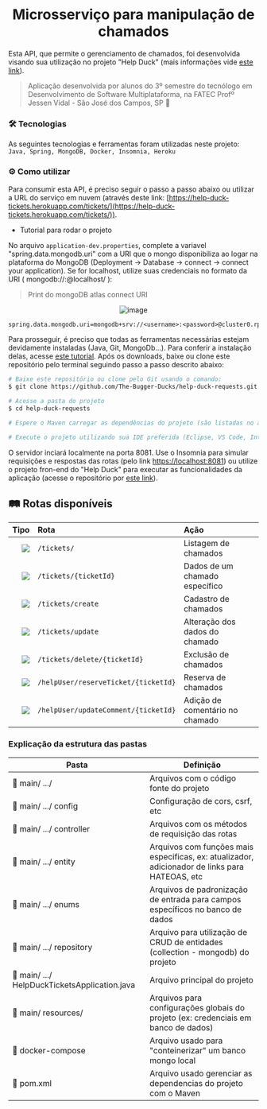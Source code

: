 <h1 align="center"> 
  Microsserviço para manipulação de chamados
</h1>

Esta API, que permite o gerenciamento de chamados, foi desenvolvida visando sua utilização no projeto "Help Duck" (mais informações vide [este link](https://github.com/The-Bugger-Ducks/help-duck-documentation)).

> Aplicação desenvolvida por alunos do 3º semestre do tecnólogo em Desenvolvimento de Software Multiplataforma, na FATEC Profº Jessen Vidal - São José dos Campos, SP :rocket:

### :hammer_and_wrench: Tecnologias

As seguintes tecnologias e ferramentas foram utilizadas neste projeto: `Java, Spring, MongoDB, Docker, Insomnia, Heroku`

### :gear: Como utilizar

Para consumir esta API, é preciso seguir o passo a passo abaixo ou utilizar a URL do serviço em nuvem (através deste link: [https://help-duck-tickets.herokuapp.com/tickets/](https://help-duck-tickets.herokuapp.com/tickets/)).

- Tutorial para rodar o projeto

No arquivo `application-dev.properties`, complete a variavel "spring.data.mongodb.uri" com a URI que o mongo disponibiliza ao logar na plataforma do MongoDB (Deployment -> Database -> connect -> connect your application). Se for localhost, utilize suas credenciais no formato da URI ( mongodb://<username>:<password>@localhost/ ):

> Print do mongoDB atlas connect URI
<div align="center">

![image](https://user-images.githubusercontent.com/55204419/162738729-580b22f4-ea41-4d94-a9b2-d20c790458f7.png)
</div>

```cl
spring.data.mongodb.uri=mongodb+srv://<username>:<password>@cluster0.rpjin.mongodb.net/myFirstDatabase?retryWrites=true&w=majority
```

Para prosseguir, é preciso que todas as ferramentas necessárias estejam devidamente instaladas (Java, Git, MongoDb...). Para conferir a instalação delas, acesse [este tutorial](https://uttermost-apricot-1bb.notion.site/Instala-o-das-Ferramentas-Spring-29c3794b88b0460782f454d1c31249d8). Após os downloads, baixe ou clone este repositório pelo terminal seguindo passo a passo descrito abaixo:

```bash
# Baixe este repositório ou clone pelo Git usando o comando:
$ git clone https://github.com/The-Bugger-Ducks/help-duck-requests.git

# Acesse a pasta do projeto
$ cd help-duck-requests

# Espere o Maven carregar as dependências do projeto (são listadas no arquivo pom.xml)

# Execute o projeto utilizando sua IDE preferida (Eclipse, VS Code, IntelliJ, etc.)
```

O servidor inciará localmente na porta 8081. Use o Insomnia para simular requisições e respostas das rotas (pelo link [https://localhost:8081](https://localhost:8081)) ou utilize o projeto fron-end do "Help Duck" para executar as funcionalidades da aplicação (acesse o repositório por [este link](https://github.com/The-Bugger-Ducks/help-duck-web)).

## :railway_track: Rotas disponíveis
<div align="center">
  
|                                                                    Tipo | Rota                                 | Ação                            |
| ----------------------------------------------------------------------: | :----------------------------------- | :------------------------------ |
|    [![](https://img.shields.io/badge/GET-2E8B57?style=for-the-badge)]() | `/tickets/`                          | Listagem de chamados            |
|    [![](https://img.shields.io/badge/GET-2E8B57?style=for-the-badge)]() | `/tickets/{ticketId}`                | Dados de um chamado específico  |
|   [![](https://img.shields.io/badge/POST-4682B4?style=for-the-badge)]() | `/tickets/create`                    | Cadastro de chamados            |
|    [![](https://img.shields.io/badge/PUT-9370DB?style=for-the-badge)]() | `/tickets/update`                    | Alteração dos dados do chamado  |
| [![](https://img.shields.io/badge/DELETE-CD853F?style=for-the-badge)]() | `/tickets/delete/{ticketId}`         | Exclusão de chamados            |
|    [![](https://img.shields.io/badge/PUT-9370DB?style=for-the-badge)]() | `/helpUser/reserveTicket/{ticketId}` | Reserva de chamados             |
|    [![](https://img.shields.io/badge/PUT-9370DB?style=for-the-badge)]() | `/helpUser/updateComment/{ticketId}` | Adição de comentário no chamado |


</div>

### Explicação da estrutura das pastas

| Pasta                                                       | Definição                                                                                      |
| ----------------------------------------------------------- | ---------------------------------------------------------------------------------------------- |
| :open_file_folder: main/ .../                               | Arquivos com o código fonte do projeto                                                         |
| :open_file_folder: main/ .../ config                        | Configuração de cors, csrf, etc                                                                |
| :open_file_folder: main/ .../ controller                    | Arquivos com os métodos de requisição das rotas                                                |
| :open_file_folder: main/ .../ entity                        | Arquivos com funções mais especificas, ex: atualizador, adicionador de links para HATEOAS, etc |
| :open_file_folder: main/ .../ enums                         | Arquivos de padronização de entrada para campos específicos no banco de dados                  |
| :open_file_folder: main/ .../ repository                    | Arquivo para utilização de CRUD de entidades (collection - mongodb) do projeto                 |
| :page_facing_up: main/ .../ HelpDuckTicketsApplication.java | Arquivo principal do projeto                                                                   |
| :open_file_folder: main/ resources/                         | Arquivos para configurações globais do projeto (ex: credenciais em banco de dados)             |
| :page_facing_up: docker-compose                             | Arquivo usado para "conteinerizar" um banco mongo local                                        |
| :page_facing_up: pom.xml                                    | Arquivo usado gerenciar as dependencias do projeto com o Maven                                 |

